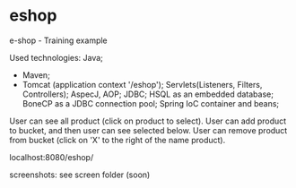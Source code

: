 # eshop
e-shop - Training example

Used technologies:
Java;
* Maven; 
* Tomcat (application context '/eshop');
  Servlets(Listeners, Filters, Controllers); 
  AspecJ, AOP;
  JDBC;
  HSQL as an embedded database;
  BoneCP as a JDBC connection pool; 
  Spring IoC container and beans;
  

User can see all product (click on product to select). 
User can add product to bucket, and then user can see selected below.
User can remove product from bucket (click on 'X' to the right of the name product).

localhost:8080/eshop/

screenshots: see screen folder (soon)
